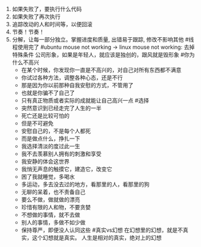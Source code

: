 1. 如果失败了，要执行什么代码
2. 如果失败了再次执行
3. 追踪改动的人和时间等，以便回滚
4. 节奏！节奏！
5. 分解，让每一部分独立。掌握进度和质量, 出错易于跟踪, 修改不影响其他
#线程使用完了
#ubuntu mouse not working -> linux mouse not working: 去掉特殊条件
公司形象，如果是年轻人，就应该是独创的，跟风就是毁形象
#你为什么不高兴
    - 在某个时候，你发现你一直是不高兴的，对自己对所有东西都不满意
    - 你试过各种方法，调整各种心态，还是不行
    - 那是因为你以前那种自我安慰的方式，不管用了
    - 也就是你骗不了自己了
    - 只有真正物质或者实际的成就能让自己高兴一点
#选择
    - 突然意识到已经走完了人生的一半
    - 死亡还是比较可怕的
    - 但是不可避免
    - 安慰自己的，不是每个人都死
    - 而是做点什么，挣扎一下
    - 我选择清淡的度过此一生
    - 我不去羡慕别人拥有的刺激和享受
    - 我安静的体会这世界
    - 我悄无声息的触摸它，建造它，改变它
    - 困了我就睡觉，多喝水
    - 多运动，多去没去过的地方，看那里的人，看那里的狗
    - 无聊的呆着，也不责备自己
    - 要么不做，做就做的漂亮
    - 珍惜有限的人和物，不要贪婪
    - 不想做的事情，就不去做
    - 别人的事情，多做不如少做
    - 保持尊严，即便没人认同这些
#真实vs幻想
	在幻想里的幻想，就是不真实，这个幻想就是真实。
	人生是相对的真实，绝对上的幻想
